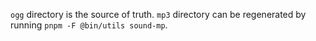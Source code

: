 `ogg` directory is the source of truth. `mp3` directory can be regenerated by running `pnpm -F @bin/utils sound-mp`.
